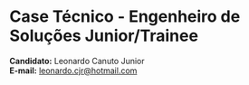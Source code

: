 # Case Técnico - Engenheiro de Soluções Junior/Trainee
**Candidato:** Leonardo Canuto Junior<br />
**E-mail:** leonardo.cjr@hotmail.com

